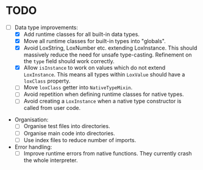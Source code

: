 # TODO

- [ ] Data type improvements:
  - [X] Add runtime classes for all built-in data types.
  - [X] Move all runtime classes for built-in types into "globals".
  - [X] Avoid LoxString, LoxNumber etc. extending LoxInstance. This should massively reduce the need for unsafe type-casting. Refinement on the `type` field should work correctly.
  - [X] Allow `isInstance` to work on values which do not extend `LoxInstance`. This means all types within `LoxValue` should have a `loxClass` property.
  - [ ] Move `loxClass` getter into `NativeTypeMixin`.
  - [ ] Avoid repetition when defining runtime classes for native types.
  - [ ] Avoid creating a `LoxInstance` when a native type constructor is called from user code.
- Organisation:
  - [ ] Organise test files into directories.
  - [ ] Organise main code into directories.
  - [ ] Use index files to reduce number of imports.
- Error handling:
  - [ ] Improve runtime errors from native functions. They currently crash the whole interpreter.
